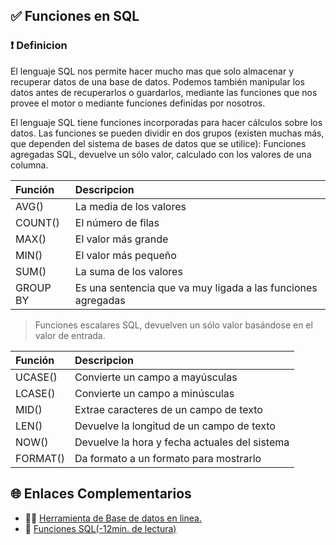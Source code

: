 ## ✅ Funciones en SQL

### ❗ Definicion

El lenguaje SQL nos permite hacer mucho mas que solo almacenar y recuperar datos de una base de datos.
Podemos también manipular los datos antes de recuperarlos o guardarlos, mediante las funciones que nos provee el motor o mediante funciones definidas por nosotros.

El lenguaje SQL tiene funciones incorporadas para hacer cálculos sobre los datos. Las funciones se pueden dividir en dos grupos (existen muchas más,
que dependen del sistema de bases de datos que se utilice): Funciones agregadas SQL, devuelve un sólo valor, calculado con los valores
de una columna.

| Función        | Descripcion  |
|:------------- |:------------- |
| AVG() | La media de los valores |
| COUNT() | El número de filas |
| MAX() | El valor más grande |
| MIN() | El valor más pequeño |
| SUM() | La suma de los valores |
| GROUP BY | Es una sentencia que va muy ligada a las funciones agregadas |

> Funciones escalares SQL, devuelven un sólo valor basándose en el valor de entrada.

| Función        | Descripcion  |
|:------------- |:------------- |
| UCASE() | Convierte un campo a mayúsculas |
| LCASE() | Convierte un campo a minúsculas |
| MID() | Extrae caracteres de un campo de texto |
| LEN() | Devuelve la longitud de un campo de texto |
| NOW() | Devuelve la hora y fecha actuales del sistema |
| FORMAT() | Da formato a un formato para mostrarlo |


## 🌐 Enlaces Complementarios

 + 👨‍💻 [Herramienta de Base de datos en linea.](https://www.db-fiddle.com/)
 + 📄 [Funciones SQL(-12min. de lectura)](https://somospnt.com/blog/230-funciones-en-mysql)
